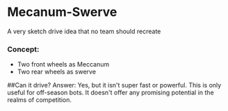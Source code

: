 # Mecanum-Swerve
A very sketch drive idea that no team should recreate

### Concept:
* Two front wheels as Meccanum
* Two rear wheels as swerve

##Can it drive?
Answer: Yes, but it isn't super fast or powerful. This is only useful for off-season bots. It doesn't offer any promising potential in the realms of competition.
